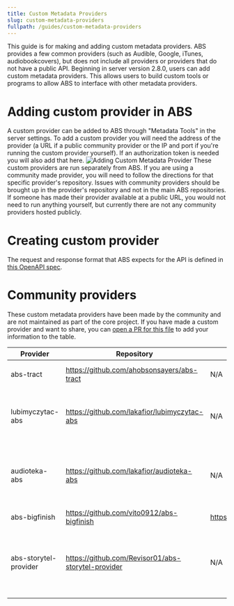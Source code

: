 ```yaml
---
title: Custom Metadata Providers
slug: custom-metadata-providers
fullpath: /guides/custom-metadata-providers
---
```


This guide is for making and adding custom metadata providers.
ABS provides a few common providers (such as Audible, Google, iTunes, audiobookcovers), but does not include all providers or providers that do not have a public API.
Beginning in server version 2.8.0, users can add custom metadata providers.
This allows users to build custom tools or programs to allow ABS to interface with other metadata providers.

# Adding custom provider in ABS

A custom provider can be added to ABS through "Metadata Tools" in the server settings.
To add a custom provider you will need the address of the provider (a URL if a public community provider or the IP and port if you're running the custom provider yourself).
If an authorization token is needed you will also add that here.
![Adding Custom Metadata Provider](/guides/custom_metadata/adding_provider.png)
These custom providers are run separately from ABS.
If you are using a community made provider, you will need to follow the directions for that specific provider's repository.
Issues with community providers should be brought up in the provider's repository and not in the main ABS repositories.
If someone has made their provider available at a public URL, you would not need to run anything yourself, but currently there are not any community providers hosted publicly.

# Creating custom provider

The request and response format that ABS expects for the API is defined in [this OpenAPI spec](https://github.com/advplyr/audiobookshelf/blob/master/custom-metadata-provider-specification.yaml).

# Community providers

These custom metadata providers have been made by the community and are not maintained as part of the core project.
If you have made a custom provider and want to share, you can [open a PR for this file](https://github.com/audiobookshelf/audiobookshelf-web/blob/master/content/guides/13.custom-metadata-providers.md) to add your information to the table.

| Provider         | Repository                                   | Public API                                | Auth | Notes                                                             |
|------------------|----------------------------------------------|-------------------------------------------|------|-------------------------------------------------------------------|
| abs-tract        | https://github.com/ahobsonsayers/abs-tract   | N/A                                       | N/A  | Provides Goodreads and Kindle metadata                            |
| lubimyczytac-abs | https://github.com/lakafior/lubimyczytac-abs | N/A                                       | N/A  | Provides Lubimyczytac (biggest polish site about books) metadata  |
| audioteka-abs    | https://github.com/lakafior/audioteka-abs    | N/A                                       | N/A  | Provides Audioteka (supports Polish and Czech language) metadata |
| abs-bigfinish    | https://github.com/vito0912/abs-bigfinish    | https://audiobooks.dev/provider/bigfinish | abs  | Provides Big Finish metadata                                      |
| abs-storytel-provider | https://github.com/Revisor01/abs-storytel-provider | N/A                                       | N/A  | Storytel metadata provider. Configure locale with `STORYTEL_LOCALE` environment variable.|
